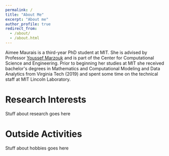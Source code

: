 ```yaml
---
permalink: /
title: "About Me"
excerpt: "About me"
author_profile: true
redirect_from: 
  - /about/
  - /about.html
---
```


Aimee Maurais is a third-year PhD student at MIT. She is advised by Professor [Youssef Marzouk](https://uqgroup.mit.edu/) and is part of the Center for Computational Science and Engineering. Prior to beginning her studies at MIT she received bachelor's degrees in Mathematics and Computational Modeling and Data Analytics from Virginia Tech (2019) and spent some time on the technical staff at MIT Lincoln Laboratory. 

Research Interests
======
Stuff about research goes here 

Outside Activities
======
Stuff about hobbies goes here 

